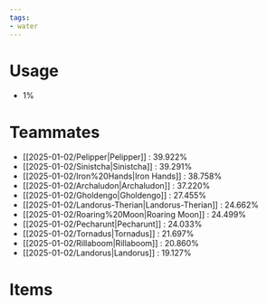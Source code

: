 ```yaml
---
tags:
- water
---
```

# Usage
- 1%
# Teammates
- [[2025-01-02/Pelipper|Pelipper]] : 39.922%
- [[2025-01-02/Sinistcha|Sinistcha]] : 39.291%
- [[2025-01-02/Iron%20Hands|Iron Hands]] : 38.758%
- [[2025-01-02/Archaludon|Archaludon]] : 37.220%
- [[2025-01-02/Gholdengo|Gholdengo]] : 27.455%
- [[2025-01-02/Landorus-Therian|Landorus-Therian]] : 24.662%
- [[2025-01-02/Roaring%20Moon|Roaring Moon]] : 24.499%
- [[2025-01-02/Pecharunt|Pecharunt]] : 24.033%
- [[2025-01-02/Tornadus|Tornadus]] : 21.697%
- [[2025-01-02/Rillaboom|Rillaboom]] : 20.860%
- [[2025-01-02/Landorus|Landorus]] : 19.127%
# Items